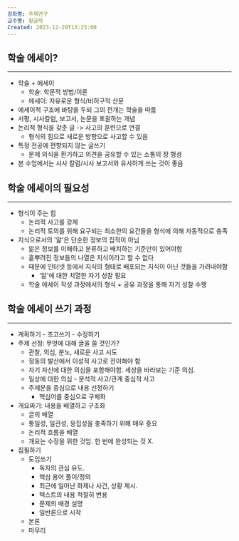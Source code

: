 ```yaml
---
강좌명: 주제연구
교수명: 황금하
Created: 2023-12-29T13:23:00
---
```

## 학술 에세이?
---
- 학술 + 에세이
	- 학술: 학문적 방법/이론
	- 에세이: 자유로운 형식/비허구적 산문
- 에세이적 구조에 바탕을 두되 그의 전개는 학술을 따름
- 서평, 시사칼럼, 보고서, 논문을 포괄하는 개념
- 논리적 형식을 갖춘 글 -> 사고의 훈련으로 연결
	- 형식의 힘으로 새로운 방향으로 사고할 수 있음
- 특정 전공에 편향되지 않는 글쓰기
	- 문제 의식을 환기하고 의견을 공유할 수 있는 소통의 장 형셩
- 본 수업에서는 시사 칼럼/시사 보고서와 유사하게 쓰는 것이 좋음

## 학술 에세이의 필요성
---
- 형식이 주는 힘
	- 논리적 사고를 강제
	- 논리적 토의를 위해 요구되는 최소한의 요건들을 형식에 의해 자동적으로 충족
- 지식으로서의 '앎'은 단순한 정보의 집적이 아님
	- 앎은 정보를 이해하고 분류하고 배치하는 기준만이 있어야함
	- 흩뿌려진 정보들의 나열은 지식이라고 할 수 없다
	- 때문에 인터넷 등에서 지식의 형태로 배포되는 지식이 아닌 것들을 가려내야함
		- '앎'에 대한 치열한 자기 성찰 필요
	- 학술 에세이 작성 과정에서의 형식 + 공유 과정을 통해 자기 성찰 수행

## 학술 에세이 쓰기 과정
---
- 계획하기 - 초고쓰기 - 수정하기
- 주제 선정: 무엇에 대해 글을 쓸 것인가?
	- 관찰, 의심, 분노, 새로운 사고 시도
	- 정동의 발산에서 이성적 사고로 전이해야 함
	- 자기 자신에 대한 의심을 포함해야함. 세상을 바라보는 기준 의심.
	- 일상에 대한 의심 - 분석적 사고/관계 중심적 사고
	- 주제문을 중심으로 내용 선정하기
		- 핵심어를 중심으로 구체화
- 개요짜기: 내용을 배열하고 구조화
	- 글의 배열
	- 통일성, 일관성, 응집성을 충족하기 위해 매우 중요
	- 논리적 흐름을 배열
	- 개요는 수정을 위한 것임. 한 번에 완성되는 것 X.
- 집필하기
	- 도입쓰기
		- 독자의 관심 유도.
		- 핵심 용어 풀이/정의 
		- 최근에 일어난 화제나 사건, 상황 제시.
		- 텍스트의 내용 적절히 변용
		- 문제의 배경 설명
		- 일반론으로 시작
	- 본론
	- 마무리